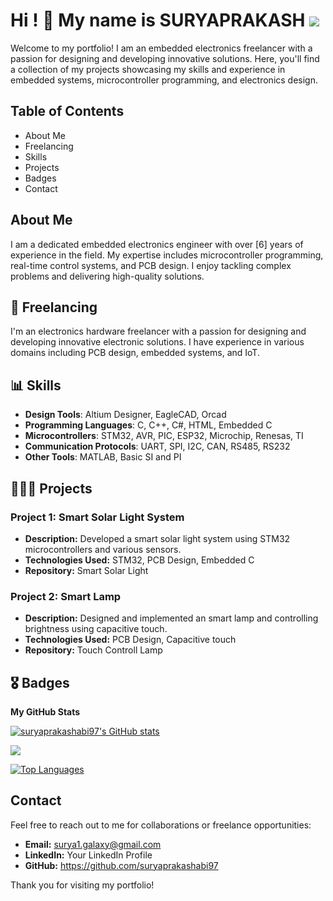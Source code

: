 Hi ! 🙏 My name is SURYAPRAKASH <a href="https://github.com/suryaprakashabi97" target="_blank" rel="noreferrer"><img
src="https://img.shields.io/github/followers/suryaprakashabi97?logo=github&style=for-the-badge&color=0891b2&labelColor=1c1917" /></a>
=====================================================================================================================================

Welcome to my portfolio! I am an embedded electronics freelancer with a passion for designing and developing innovative solutions. Here, you'll find a collection of my projects showcasing my skills and experience in embedded systems, microcontroller programming, and electronics design.

## Table of Contents
- About Me
- Freelancing
- Skills
- Projects
- Badges
- Contact

## About Me
I am a dedicated embedded electronics engineer with over [6] years of experience in the field. My expertise includes microcontroller programming, real-time control systems, and PCB design. I enjoy tackling complex problems and delivering high-quality solutions.

## 💼 Freelancing

I'm an electronics hardware freelancer with a passion for designing and developing innovative electronic solutions. I have experience in various domains including PCB design, embedded systems, and IoT.

## 📊 Skills

- **Design Tools**: Altium Designer, EagleCAD, Orcad
- **Programming Languages**: C, C++, C#, HTML, Embedded C
- **Microcontrollers**: STM32, AVR, PIC, ESP32, Microchip, Renesas, TI
- **Communication Protocols**: UART, SPI, I2C, CAN, RS485, RS232
- **Other Tools**: MATLAB, Basic SI and PI 




<!-- * 🖥️  See my portfolio at [---](http://codewithvetri.web.app/) -->


<!-- <a href="https://github.com/suryaprakashabi97" target="_blank" rel="noreferrer"><img
src="https://img.shields.io/github/followers/suryaprakashabi97?logo=github&style=for-the-badge&color=0891b2&labelColor=1c1917" /></a> -->

## 👩🏻‍💻 Projects

### Project 1: Smart Solar Light System
- **Description:** Developed a smart solar light system using STM32 microcontrollers and various sensors.
- **Technologies Used:** STM32, PCB Design, Embedded C
- **Repository:** Smart Solar Light

### Project 2: Smart Lamp
- **Description:** Designed and implemented an smart lamp and controlling brightness using capacitive touch.
- **Technologies Used:** PCB Design, Capacitive touch
- **Repository:** Touch Controll Lamp

<!-- ### Socials -->

<!-- <p align="left"> <a href="https://discord.com/users/vetrivel-ravi" target="_blank" rel="noreferrer"> <picture> <source media="(prefers-color-scheme: dark)" srcset="undefined" /> <source media="(prefers-color-scheme: light)" srcset="https://raw.githubusercontent.com/danielcranney/readme-generator/main/public/icons/socials/discord.svg" /> <img src="https://raw.githubusercontent.com/danielcranney/readme-generator/main/public/icons/socials/discord.svg" width="32" height="32" /> </picture> </a> <a href="https://www.dribbble.com/Vetri0206" target="_blank" rel="noreferrer"> <picture> <source media="(prefers-color-scheme: dark)" srcset="undefined" /> <source media="(prefers-color-scheme: light)" srcset="https://raw.githubusercontent.com/danielcranney/readme-generator/main/public/icons/socials/dribbble.svg" /> <img src="https://raw.githubusercontent.com/danielcranney/readme-generator/main/public/icons/socials/dribbble.svg" width="32" height="32" /> </picture> </a> <a href="https://www.facebook.com/vetrivetri.vel.98" target="_blank" rel="noreferrer"> <picture> <source media="(prefers-color-scheme: dark)" srcset="https://raw.githubusercontent.com/danielcranney/readme-generator/main/public/icons/socials/facebook-dark.svg" /> <source media="(prefers-color-scheme: light)" srcset="https://raw.githubusercontent.com/danielcranney/readme-generator/main/public/icons/socials/facebook.svg" /> <img src="https://raw.githubusercontent.com/danielcranney/readme-generator/main/public/icons/socials/facebook.svg" width="32" height="32" /> </picture> </a> <a href="https://www.github.com/Vetrivel-VP" target="_blank" rel="noreferrer"> <picture> <source media="(prefers-color-scheme: dark)" srcset="https://raw.githubusercontent.com/danielcranney/readme-generator/main/public/icons/socials/github-dark.svg" /> <source media="(prefers-color-scheme: light)" srcset="https://raw.githubusercontent.com/danielcranney/readme-generator/main/public/icons/socials/github.svg" /> <img src="https://raw.githubusercontent.com/danielcranney/readme-generator/main/public/icons/socials/github.svg" width="32" height="32" /> </picture> </a> <a href="http://www.instagram.com/vetrivel_ravi" target="_blank" rel="noreferrer"> <picture> <source media="(prefers-color-scheme: dark)" srcset="undefined" /> <source media="(prefers-color-scheme: light)" srcset="https://raw.githubusercontent.com/danielcranney/readme-generator/main/public/icons/socials/instagram.svg" /> <img src="https://raw.githubusercontent.com/danielcranney/readme-generator/main/public/icons/socials/instagram.svg" width="32" height="32" /> </picture> </a> <a href="https://www.linkedin.com/in/velvetri/" target="_blank" rel="noreferrer"> <picture> <source media="(prefers-color-scheme: dark)" srcset="https://raw.githubusercontent.com/danielcranney/readme-generator/main/public/icons/socials/linkedin-dark.svg" /> <source media="(prefers-color-scheme: light)" srcset="https://raw.githubusercontent.com/danielcranney/readme-generator/main/public/icons/socials/linkedin.svg" /> <img src="https://raw.githubusercontent.com/danielcranney/readme-generator/main/public/icons/socials/linkedin.svg" width="32" height="32" /> </picture> </a> <a href="https://www.youtube.com/@VetrivelRavi" target="_blank" rel="noreferrer"> <picture> <source media="(prefers-color-scheme: dark)" srcset="undefined" /> <source media="(prefers-color-scheme: light)" srcset="https://raw.githubusercontent.com/danielcranney/readme-generator/main/public/icons/socials/youtube.svg" /> <img src="https://raw.githubusercontent.com/danielcranney/readme-generator/main/public/icons/socials/youtube.svg" width="32" height="32" /> </picture> </a></p> -->

## 🎖️ Badges

<b>My GitHub Stats</b>

<a href="http://www.github.com/suryaprakashabi97"><img src="https://github-readme-stats.vercel.app/api?username=suryaprakashabi97&show_icons=true&hide=prs,&title_color=0891b2&text_color=ffffff&icon_color=0891b2&bg_color=1c1917&hide_border=true&show_icons=true" alt="suryaprakashabi97's GitHub stats" /></a>

<a href="http://www.github.com/suryaprakashabi97"><img src="https://github-readme-streak-stats.herokuapp.com/?user=suryaprakashabi97&stroke=ffffff&background=1c1917&ring=0891b2&fire=0891b2&currStreakNum=ffffff&currStreakLabel=0891b2&sideNums=ffffff&sideLabels=ffffff&dates=ffffff&hide_border=true" /></a>

<!-- <a href="http://www.github.com/suryaprakashabi97"><img src="https://github-readme-activity-graph.cyclic.app/graph?username=suryaprakashabi97&bg_color=1c1917&color=ffffff&line=0891b2&point=ffffff&area_color=1c1917&area=true&hide_border=true&custom_title=GitHub%20Commits%20Graph" alt="GitHub Commits Graph" /></a> -->

<a href="https://github.com/suryaprakashabi97" align="left"><img src="https://github-readme-stats.vercel.app/api/top-langs/?username=suryaprakashabi97&langs_count=10&title_color=0891b2&text_color=ffffff&icon_color=0891b2&bg_color=1c1917&hide_border=true&locale=en&custom_title=Top%20%Languages" alt="Top Languages" /></a>

<!-- <b>Top Repositories</b>

<div width="100%" align="center"><a href="https://github.com/suryaprakashabi97/foodapp-yt-mar22" align="left"><img align="left" width="45%" src="https://github-readme-stats.vercel.app/api/pin/?username=suryaprakashabi97&repo=foodapp-yt-mar22&title_color=0891b2&text_color=ffffff&icon_color=0891b2&bg_color=1c1917&hide_border=true&locale=en" /></a><a href="https://github.com/suryaprakashabi97/musicapp-mernstack" align="right"><img align="right" width="45%" src="https://github-readme-stats.vercel.app/api/pin/?username=suryaprakashabi97&repo=musicapp-mernstack&title_color=0891b2&text_color=ffffff&icon_color=0891b2&bg_color=1c1917&hide_border=true&locale=en" /></a></div><br /><br /><br /><br /><br /><br /><br />

<br /><br /><br /><br /><br />

<div width="100%" align="center"><a href="https://github.com/suryaprakashabi97/travel-advisor-react-native-app-oct-06-22" align="left"><img align="left" width="45%" src="https://github-readme-stats.vercel.app/api/pin/?username=suryaprakashabi97&repo=travel-advisor-react-native-app-oct-06-22&title_color=0891b2&text_color=ffffff&icon_color=0891b2&bg_color=1c1917&hide_border=true&locale=en" /></a><a href="https://github.com/suryaprakashabi97/food-delivery-react" align="right"><img align="right" width="45%" src="https://github-readme-stats.vercel.app/api/pin/?username=suryaprakashabi97&repo=food-delivery-react&title_color=0891b2&text_color=ffffff&icon_color=0891b2&bg_color=1c1917&hide_border=true&locale=en" /></a></div> -->

## Contact
Feel free to reach out to me for collaborations or freelance opportunities:
- **Email:** surya1.galaxy@gmail.com
- **LinkedIn:** Your LinkedIn Profile
- **GitHub:** https://github.com/suryaprakashabi97
<!-- * 🖥️  See my portfolio at [---](http://codewithvetri.web.app/) -->
<!-- * 🌍  I'm based in India -->

Thank you for visiting my portfolio!
